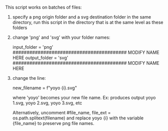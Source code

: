 This script works on batches of files: 

1) specify a png origin folder and a svg destination folder in the same directory, run this script in the directory that is at the same level as these folders

2) change 'png' and 'svg' with your folder names:

   input_folder = 'png' ######################################### MODIFY NAME HERE
   output_folder = 'svg' ######################################### MODIFY NAME HERE

3) change the line:
   
   new_filename = f"yoyo {i}.svg"

   where 'yoyo' becomes your new file name. Ex: produces output yoyo 1.svg, yoyo 2.svg, yoyo 3.svg, etc
   
   Alternatively, uncomment #file_name, file_ext = os.path.splitext(filename) and replace yoyo {i} with the variable {file_name} to preserve png file names.
